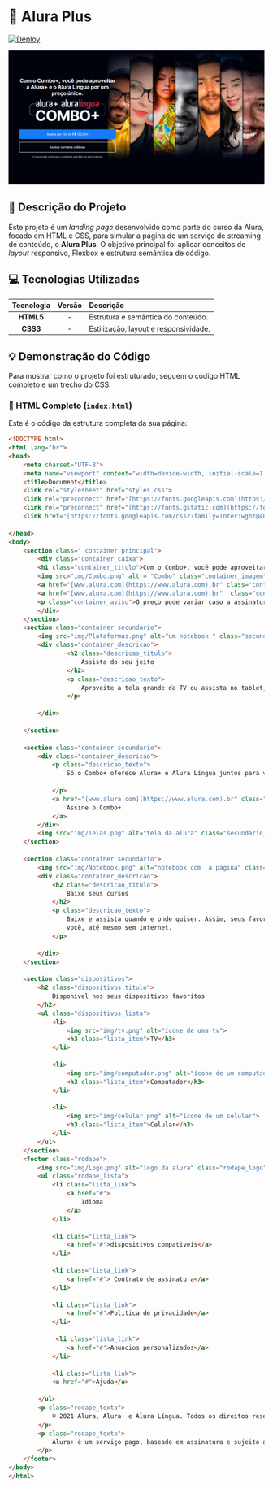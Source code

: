 # 🚀 Alura Plus
[![Deploy](https://img.shields.io/badge/Acesso%20r%C3%A1pido-Deploy%20-167BF7?style=for-the-badge)](https://pauloswimming.github.io/Alura_plus/)

<p align="center">
  <img src="img/capa_readme.png" alt="Capa principal do projeto Alura Plus" width="650"/>
</p>

## 🌟 Descrição do Projeto

Este projeto é um *landing page* desenvolvido como parte do curso da Alura, focado em HTML e CSS, para simular a página de um serviço de streaming de conteúdo, o **Alura Plus**. O objetivo principal foi aplicar conceitos de _layout_ responsivo, Flexbox e estrutura semântica de código.

## 💻 Tecnologias Utilizadas

| Tecnologia | Versão | Descrição |
| :---: | :---: | :--- |
| **HTML5** | - | Estrutura e semântica do conteúdo. |
| **CSS3** | - | Estilização, layout e responsividade. |

## 💡 Demonstração do Código

Para mostrar como o projeto foi estruturado, seguem o código HTML completo e um trecho do CSS.

### 📄 HTML Completo (`index.html`)

Este é o código da estrutura completa da sua página:

```html
<!DOCTYPE html>
<html lang="br">
<head>
    <meta charset="UTF-8">
    <meta name="viewport" content="width=device-width, initial-scale=1.0">
    <title>Document</title>
    <link rel="stylesheet" href="styles.css">
    <link rel="preconnect" href="[https://fonts.googleapis.com](https://fonts.googleapis.com)">
    <link rel="preconnect" href="[https://fonts.gstatic.com](https://fonts.gstatic.com)" crossorigin>
    <link href="[https://fonts.googleapis.com/css2?family=Inter:wght@400;700&display=swap](https://fonts.googleapis.com/css2?family=Inter:wght@400;700&display=swap)" rel="stylesheet">

</head>
<body>
    <section class=" container principal">
        <div class="container_caixa">
        <h1 class="container_titulo">Com o Combo+, você pode aproveitar a Alura+ e o Alura Língua por um preço único.</h1>
        <img src="img/Combo.png" alt = "Combo" class="container_imagem">
        <a href="[www.alura.com](https://www.alura.com).br" class="container_botao">Assine por 12x de R$ 120,00*</a>
        <a href="[www.alura.com](https://www.alura.com).br"  class="container_botao botao_secundario">Assinar somente o Alura+</a>
        <p class="container_aviso">O preço pode variar caso a assinatura seja feita em outros planos.</p>
        </div>
    </section>
    <section class="container secundario">
        <img src="img/Plataformas.png" alt="um notebook " class="secundario__imagem">
        <div class="container_descricao">
                <h2 class="descricao_titulo">
                    Assista do seu jeito
                </h2>
                <p class="descricao_texto">
                    Aproveite a tela grande da TV ou assista no tablet, laptop, celular e outros aparelhos. Nossa seleção de cursos não para de crescer.
                </p>

        </div>

    </section>

    <section class="container secundario">
        <div class="container_descricao">
            <p class="descricao_texto">
                Só o Combo+ oferece Alura+ e Alura Língua juntos para você ter acesso a cursos de diversas áreas da tecnologia e aprender inglês ou espanhol, onde e como quiser.
        
            </p>
            <a href="[www.alura.com](https://www.alura.com).br" class="container_botao secundario_botao">
                Assine o Combo+
            </a>
        </div>
        <img src="img/Telas.png" alt="tela da alura" class="secundario__imagem">
    </section>

    <section class="container secundario">
        <img src="img/Notebook.png" alt="notebook com  a página" class="secundario__imagem">
        <div class="container_descricao">
            <h2 class="descricao_titulo">
                Baixe seus cursos
            </h2>
            <p class="descricao_texto">
                Baixe e assista quando e onde quiser. Assim, seus favoritos estão sempre com
                você, até mesmo sem internet.
            </p>

        </div>
    </section>

    <section class="dispositivos">
        <h2 class="dispositivos_titulo">
            Disponível nos seus dispositivos favoritos
        </h2>
        <ul class="dispositivos_lista">
            <li>
                <img src="img/tv.png" alt="ícone de uma tv">
                <h3 class="lista_item">TV</h3>
            </li>

            <li>
                <img src="img/computador.png" alt="ícone de um computador">
                <h3 class="lista_item">Computador</h3>
            </li>

            <li>
                <img src="img/celular.png" alt="ícone de um celular">
                <h3 class="lista_item">Celular</h3>
            </li>
        </ul>
    </section>
    <footer class="rodape">
        <img src="img/Logo.png" alt="logo da alura" class="rodape_logo">
        <ul class="rodape_lista">
            <li class="lista_link">
                <a href="#">
                    Idioma
                </a>
            </li>

            <li class="lista_link">
                <a href="#">dispositivos compativeis</a>
            </li>

            <li class="lista_link">
                <a href="#"> Contrato de assinatura</a>
            </li>

            <li class="lista_link">
                <a href="#">Politica de privacidade</a>
            </li>

             <li class="lista_link">
                <a href="#">Anuncios personalizados</a>
            </li>

            <li class="lista_link">
            <a href="#">Ajuda</a>

        </ul>
        <p class="rodape_texto">
            ® 2021 Alura, Alura+ e Alura Língua. Todos os direitos reservados. Serviço de assinatura paga. Conteúdo sujeito a disponibilidade.
        </p>
        <p class="rodape_texto">
            Alura+ é um serviço pago, baseado em assinatura e sujeito a termos e condições. O serviço Alura+ é comercializado por Aovs Sistemas de Informática S.A., Rua Vergueiro, 3185 - Liberdade, São Paulo - SP, 04101-300, Brasil e CNPJ 05.555.382/0001-33
        </p>
    </footer>
</body>
</html>
